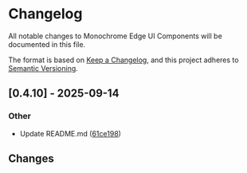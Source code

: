 # Changelog

All notable changes to Monochrome Edge UI Components will be documented in this file.

The format is based on [Keep a Changelog](https://keepachangelog.com/en/1.0.0/),
and this project adheres to [Semantic Versioning](https://semver.org/spec/v2.0.0.html).

## [0.4.10] - 2025-09-14

### Other

- Update README.md ([61ce198](../../commit/61ce198b798952a2817feaea280dd950961aaf41))

## Changes

